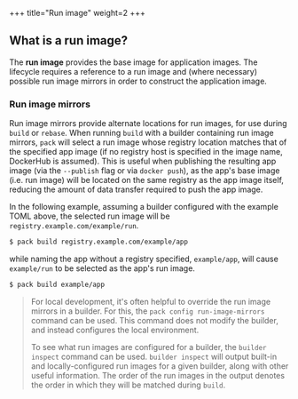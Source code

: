 +++
title="Run image"
weight=2
+++

## What is a run image?

The **run image** provides the base image for application images.
The lifecycle requires a reference to a run image and (where necessary) possible run image mirrors in order to construct the application image.

### Run image mirrors

Run image mirrors provide alternate locations for run images, for use during `build` or `rebase`.
When running `build` with a builder containing run image mirrors, `pack` will select a run image
whose registry location matches that of the specified app image (if no registry host is specified in the image name,
DockerHub is assumed). This is useful when publishing the resulting app image (via the `--publish` flag or via
`docker push`), as the app's base image (i.e. run image) will be located on the same registry as the app image itself,
reducing the amount of data transfer required to push the app image.

In the following example, assuming a builder configured with the example TOML above, the selected run image will be
`registry.example.com/example/run`.

```bash
$ pack build registry.example.com/example/app
```

while naming the app without a registry specified, `example/app`, will cause `example/run` to be selected as the app's
run image.

```bash
$ pack build example/app
```

> For local development, it's often helpful to override the run image mirrors in a builder. For this, the
> `pack config run-image-mirrors` command can be used. This command does not modify the builder, and instead configures the
> local environment.
>
> To see what run images are configured for a builder, the
> `builder inspect` command can be used. `builder inspect` will output built-in and locally-configured run images for
> a given builder, along with other useful information. The order of the run images in the output denotes the order in
> which they will be matched during `build`.
